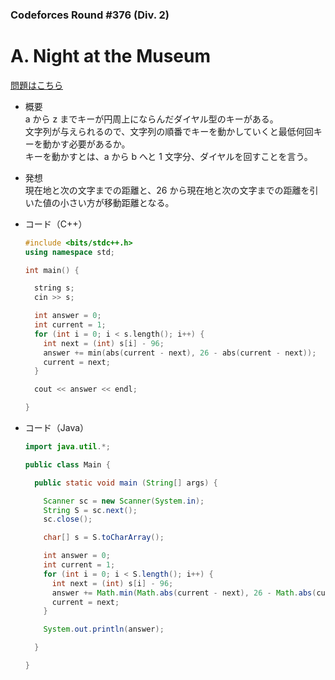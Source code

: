 ### Codeforces Round #376 (Div. 2)

# A. Night at the Museum

  [問題はこちら](https://codeforces.com/problemset/problem/731/A)
  
- 概要<br>
  a から z までキーが円周上にならんだダイヤル型のキーがある。<br>
  文字列が与えられるので、文字列の順番でキーを動かしていくと最低何回キーを動かす必要があるか。<br>
  キーを動かすとは、a から b へと 1 文字分、ダイヤルを回すことを言う。
  
- 発想<br>
  現在地と次の文字までの距離と、26 から現在地と次の文字までの距離を引いた値の小さい方が移動距離となる。
  
  
- コード（C++）

  ```cpp
  #include <bits/stdc++.h>
  using namespace std;

  int main() {

    string s;
    cin >> s;

    int answer = 0;
    int current = 1;
    for (int i = 0; i < s.length(); i++) {
      int next = (int) s[i] - 96;
      answer += min(abs(current - next), 26 - abs(current - next));
      current = next;
    }

    cout << answer << endl;

  }
  ```
  
- コード（Java）

  ```java
  import java.util.*;

  public class Main {

    public static void main (String[] args) {

      Scanner sc = new Scanner(System.in);
      String S = sc.next();
      sc.close();

      char[] s = S.toCharArray();

      int answer = 0;
      int current = 1;
      for (int i = 0; i < S.length(); i++) {
        int next = (int) s[i] - 96;
        answer += Math.min(Math.abs(current - next), 26 - Math.abs(current - next));
        current = next;
      }

      System.out.println(answer);

    }

  }
  ```
    